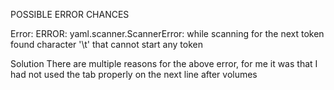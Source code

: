 POSSIBLE ERROR CHANCES

Error:
ERROR: yaml.scanner.ScannerError: while scanning for the next token
found character '\t' that cannot start any token

Solution
There are multiple reasons for the above error, for me it was that I had not used the tab properly on the next line after volumes
